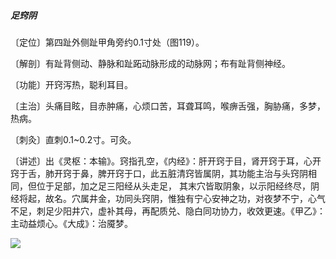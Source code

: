 ##### 足窍阴

〔定位〕第四趾外侧趾甲角旁约0.1寸处（图119）。

〔解剖〕有趾背侧动、静脉和趾跖动脉形成的动脉网；布有趾背侧神经。

〔功能〕开窍泻热，聪利耳目。

〔主治〕头痛目眩，目赤肿痛，心烦口苦，耳聋耳鸣，喉痹舌强，胸胁痛，多梦，热病。

〔刺灸〕直刺0.1~0.2寸。可灸。

〔讲述〕出《灵枢：本输》。窍指孔空，《内经》：肝开窍于目，肾开窍于耳，心开窍于舌，肺开窍于鼻，脾开窍于口，此五脏清窍皆属阴，其功能主治与头窍阴相同，但位于足部，加之足三阳经从头走足， 其末穴皆取阴象，以示阳经终尽，阴经将起，故名。穴属井金，功同头窍阴，惟独有宁心安神之功，对夜梦不宁，心气不足，刺足少阳井穴，虚补其母，再配质兑、隐白同功协力，收效更速。《甲乙》：主动益烦心。《大成》：治魇梦。

![](img/图119.jpg)
